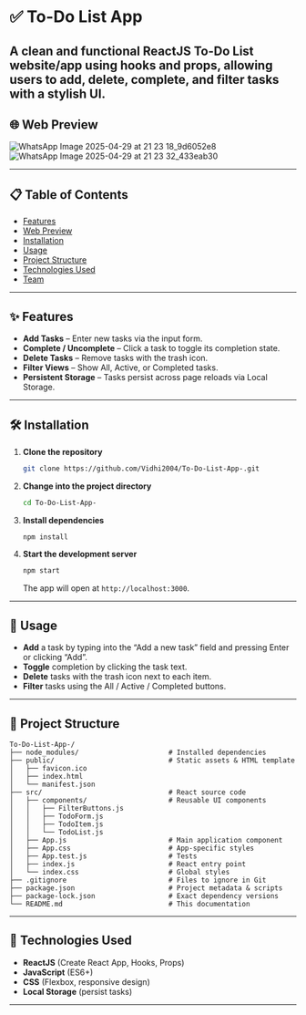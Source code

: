 
# ✅ To-Do List App

A clean and functional ReactJS To-Do List website/app using hooks and props, allowing users to add, delete, complete, and filter tasks with a stylish UI.
---

## 🌐 Web Preview
![WhatsApp Image 2025-04-29 at 21 23 18_9d6052e8](https://github.com/user-attachments/assets/0948928d-6444-49c8-99d3-31a709a6867e)
![WhatsApp Image 2025-04-29 at 21 23 32_433eab30](https://github.com/user-attachments/assets/425d9927-53e6-4de0-8d1a-8b905b6bb6ce)



---

## 📋 Table of Contents

- [Features](#features)  
- [Web Preview](#web-preview)  
- [Installation](#installation)  
- [Usage](#usage)  
- [Project Structure](#project-structure)  
- [Technologies Used](#technologies-used)  
- [Team](#team)  

---

## ✨ Features

- **Add Tasks** – Enter new tasks via the input form.  
- **Complete / Uncomplete** – Click a task to toggle its completion state.  
- **Delete Tasks** – Remove tasks with the trash icon.  
- **Filter Views** – Show All, Active, or Completed tasks.  
- **Persistent Storage** – Tasks persist across page reloads via Local Storage.  

---

## 🛠 Installation

1. **Clone the repository**  
   ```bash
   git clone https://github.com/Vidhi2004/To-Do-List-App-.git
   ```
2. **Change into the project directory**  
   ```bash
   cd To-Do-List-App-
   ```
3. **Install dependencies**  
   ```bash
   npm install
   ```
4. **Start the development server**  
   ```bash
   npm start
   ```  
   The app will open at `http://localhost:3000`.

---

## 🚀 Usage

- **Add** a task by typing into the “Add a new task” field and pressing Enter or clicking “Add”.  
- **Toggle** completion by clicking the task text.  
- **Delete** tasks with the trash icon next to each item.  
- **Filter** tasks using the All / Active / Completed buttons.

---

## 📂 Project Structure

```
To-Do-List-App-/
├── node_modules/                      # Installed dependencies
├── public/                            # Static assets & HTML template
│   ├── favicon.ico
│   ├── index.html
│   └── manifest.json
├── src/                               # React source code
│   ├── components/                    # Reusable UI components
│   │   ├── FilterButtons.js
│   │   ├── TodoForm.js
│   │   ├── TodoItem.js
│   │   └── TodoList.js
│   ├── App.js                         # Main application component
│   ├── App.css                        # App-specific styles
│   ├── App.test.js                    # Tests
│   ├── index.js                       # React entry point
│   └── index.css                      # Global styles
├── .gitignore                         # Files to ignore in Git
├── package.json                       # Project metadata & scripts
├── package-lock.json                  # Exact dependency versions
└── README.md                          # This documentation
```

---

## 🧰 Technologies Used

- **ReactJS** (Create React App, Hooks, Props)  
- **JavaScript** (ES6+)  
- **CSS** (Flexbox, responsive design)  
- **Local Storage** (persist tasks)

---
